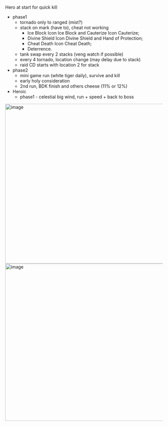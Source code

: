 Hero at start for quick kill

- phase1
	- tornado only to ranged (mist?)
	- stack on mark (have to), cheat not working 
		- Ice Block Icon Ice Block and Cauterize Icon Cauterize;
		- Divine Shield Icon Divine Shield and Hand of Protection;
		- Cheat Death Icon Cheat Death;
		- Deterrence.
	- tank swap every 2 stacks (veng watch if possible)
	- every 4 tornado, location change (may delay due to stack)
	- raid CD starts with location 2 for stack
- phase2
	- mini game run (white tiger daily), survive and kill 
	- early holy consideration 
	- 2nd run, BDK finish and others cheese (11% or 12%)
- Heroic
	- phase1 - celestial big wind, run + speed + back to boss

<img width="893" height="510" alt="image" src="https://github.com/user-attachments/assets/3200924b-5be7-450b-84f3-91fa4a181aac" />

<img width="895" height="502" alt="image" src="https://github.com/user-attachments/assets/bc96abd2-3ae9-4a75-9a1c-2481a642788d" />

